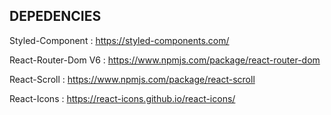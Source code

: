 ## DEPEDENCIES

Styled-Component    : https://styled-components.com/

React-Router-Dom V6 : https://www.npmjs.com/package/react-router-dom

React-Scroll        : https://www.npmjs.com/package/react-scroll

React-Icons         : https://react-icons.github.io/react-icons/
